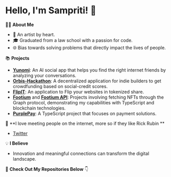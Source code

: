 # Hello, I'm Sampriti! 👋

👩‍💻 **About Me**
- 🚀 An artist by heart. 
- 🎓 Graduated from a law school with a passion for code.
- 🌐 Bias towards solving problems that directly impact the lives of people.

📚 **Projects**
- **[Yunomi](https://github.com/sampriti026/yunomi)**: An AI social app that helps you find the right internet friends by analyzing your conversations.
- **[Orbis-Hackathon](https://github.com/sampriti026/Orbis-Hackathon)**: A decentralized application for indie builders to get crowdfunding based on social-credit scores.
- **[FlipIT](https://github.com/sampriti026/FlipIT)**: An application to Flip your websites in tokenized share.
- **[Footium](https://github.com/sampriti026/footium-browser)** and **[Footium API](https://github.com/sampriti026/footium-api)**: Projects involving fetching NFTs through the Graph protocol, demonstrating my capabilities with TypeScript and blockchain technologies.
- **[PurplePay](https://github.com/sampriti026/purplepay)**: A TypeScript project that focuses on payment solutions.

🔗 **I love meeting people on the internet, more so if they like Rick Rubin **
- [Twitter](https://twitter.com/sampriti026)

💡 **I Believe**
- Innovation and meaningful connections can transform the digital landscape.

📄 **Check Out My Repositories Below** 👇

